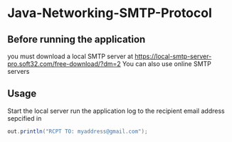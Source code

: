 # Java-Networking-SMTP-Protocol

## Before running the application
you must download a local SMTP server at https://local-smtp-server-pro.soft32.com/free-download/?dm=2
You can also use online SMTP servers

## Usage
Start the local server
run the application
log to the recipient email address sepcified in 
```java
out.println("RCPT TO: myaddress@gmail.com");
```

